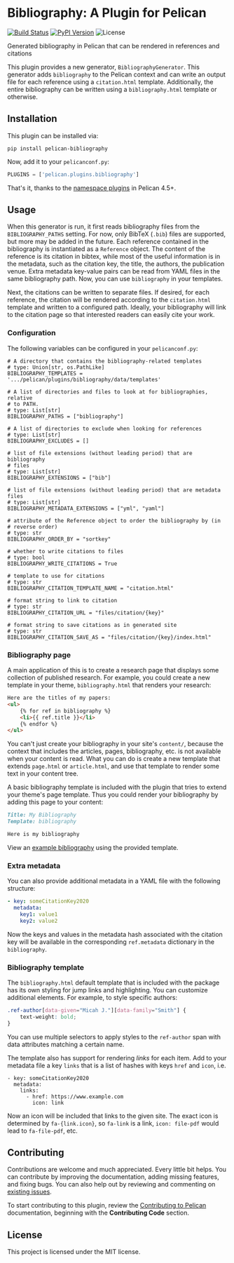 # Bibliography: A Plugin for Pelican

[![Build Status](https://img.shields.io/github/workflow/status/micahjsmith/pelican-bibliography/build)](https://github.com/micahjsmith/pelican-bibliography/actions)
[![PyPI Version](https://img.shields.io/pypi/v/pelican-bibliography)](https://pypi.org/project/pelican-bibliography/)
![License](https://img.shields.io/pypi/l/pelican-bibliography?color=blue)

Generated bibliography in Pelican that can be rendered in references and citations

This plugin provides a new generator, `BibliographyGenerator`. This generator adds `bibliography` to the Pelican context and can write an output file for each reference using a `citation.html` template. Additionally, the entire bibliography can be written using a `bibliography.html` template or otherwise.

## Installation

This plugin can be installed via:

```
pip install pelican-bibliography
```

Now, add it to your `pelicanconf.py`:

```python
PLUGINS = ['pelican.plugins.bibliography']
```

That's it, thanks to the [namespace plugins](https://docs.getpelican.com/en/latest/plugins.html#how-to-use-plugins) in Pelican 4.5+.

## Usage

When this generator is run, it first reads bibliography files from the `BIBLIOGRAPHY_PATHS` setting. For now, only BibTeX (`.bib`) files are supported, but more may be added in the future. Each reference contained in the bibliography is instantiated as a `Reference` object. The content of the reference is its citation in bibtex, while most of the useful information is in the metadata, such as the citation key, the title, the authors, the publication venue. Extra metadata key-value pairs can be read from YAML files in the same bibliography path. Now, you can use `bibliography` in your templates.

Next, the citations can be written to separate files. If desired, for each reference, the citation will be rendered according to the `citation.html` template and written to a configured path. Ideally, your bibliography will link to the citation page so that interested readers can easily cite your work.

### Configuration

The following variables can be configured in your `pelicanconf.py`:

```
# A directory that contains the bibliography-related templates
# type: Union[str, os.PathLike]
BIBLIOGRAPHY_TEMPLATES = '.../pelican/plugins/bibliography/data/templates'

# A list of directories and files to look at for bibliographies, relative
# to PATH.
# type: List[str]
BIBLIOGRAPHY_PATHS = ["bibliography"]

# A list of directories to exclude when looking for references
# type: List[str]
BIBLIOGRAPHY_EXCLUDES = []

# list of file extensions (without leading period) that are bibliography
# files
# type: List[str]
BIBLIOGRAPHY_EXTENSIONS = ["bib"]

# list of file extensions (without leading period) that are metadata files
# type: List[str]
BIBLIOGRAPHY_METADATA_EXTENSIONS = ["yml", "yaml"]

# attribute of the Reference object to order the bibliography by (in
# reverse order)
# type: str
BIBLIOGRAPHY_ORDER_BY = "sortkey"

# whether to write citations to files
# type: bool
BIBLIOGRAPHY_WRITE_CITATIONS = True

# template to use for citations
# type: str
BIBLIOGRAPHY_CITATION_TEMPLATE_NAME = "citation.html"

# format string to link to citation
# type: str
BIBLIOGRAPHY_CITATION_URL = "files/citation/{key}"

# format string to save citations as in generated site
# type: str
BIBLIOGRAPHY_CITATION_SAVE_AS = "files/citation/{key}/index.html"
```

### Bibliography page

A main application of this is to create a research page that displays some collection of published research. For example, you could create a new template in your theme, `bibliography.html` that renders your research:

```html
Here are the titles of my papers:
<ul>
    {% for ref in bibliography %}
    <li>{{ ref.title }}</li>
    {% endfor %}
</ul>
```

You can't just create your bibliography in your site's `content/`, because the context that includes the articles, pages, bibliography, etc. is not available when your content is read. What you can do is create a new template that extends `page.html` or `article.html`, and use that template to render some text in your content tree.

A basic bibliography template is included with the plugin that tries to extend your theme's page template. Thus you could render your bibliography by adding this page to your content:

```markdown
Title: My Bibliography
Template: bibliography

Here is my bibliography
```

View an [example bibliography](https://www.micahsmith.com/research/) using the provided
template.

### Extra metadata

You can also provide additional metadata in a YAML file with the following structure:
```yaml
- key: someCitationKey2020
  metadata:
    key1: value1
    key2: value2
```

Now the keys and values in the metadata hash associated with the citation key will be available in the corresponding `ref.metadata` dictionary in the `bibliography`.

### Bibliography template

The `bibliography.html` default template that is included with the package has its own styling for jump links and highlighting. You can customize additional elements. For example, to style specific authors:

```css
.ref-author[data-given="Micah J."][data-family="Smith"] {
    text-weight: bold;
}
```

You can use multiple selectors to apply styles to the `ref-author` span with data attributes matching a certain name.

The template also has support for rendering *links* for each item. Add to your metadata file a key `links` that is a list of hashes with keys `href` and `icon`, i.e.

```
- key: someCitationKey2020
  metadata:
    links:
      - href: https://www.example.com
        icon: link
```

Now an icon will be included that links to the given site. The exact icon is determined by `fa-{link.icon}`, so `fa-link` is a link, `icon: file-pdf` would lead to `fa-file-pdf`, etc.

## Contributing

Contributions are welcome and much appreciated. Every little bit helps. You can contribute by improving the documentation, adding missing features, and fixing bugs. You can also help out by reviewing and commenting on [existing issues](https://github.com/micahjsmith/pelican-bibliography/issues).

To start contributing to this plugin, review the [Contributing to Pelican](https://docs.getpelican.com/en/latest/contribute.html) documentation, beginning with the **Contributing Code** section.

## License

This project is licensed under the MIT license.
